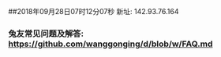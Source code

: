 ##2018年09月28日07时12分07秒 新址: 142.93.76.164
### 兔友常见问题及解答: https://github.com/wanggonging/d/blob/w/FAQ.md
